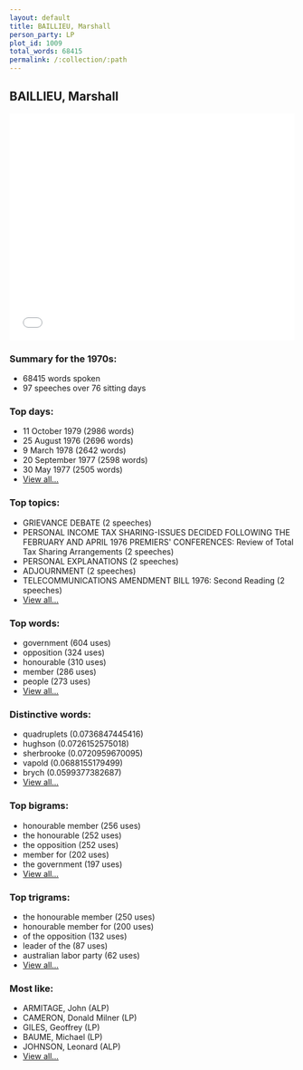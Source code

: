 ```yaml
---
layout: default
title: BAILLIEU, Marshall
person_party: LP
plot_id: 1009
total_words: 68415
permalink: /:collection/:path
---
```


## BAILLIEU, Marshall

<iframe width="100%" height="400" frameborder="0" scrolling="no" src="//plot.ly/~wragge/1009.embed"></iframe>


### Summary for the 1970s:

* 68415 words spoken
* 97 speeches over 76 sitting days


### Top days:

* 11 October 1979 (2986 words)
* 25 August 1976 (2696 words)
* 9 March 1978 (2642 words)
* 20 September 1977 (2598 words)
* 30 May 1977 (2505 words)
* [View all...](days/)


### Top topics:

* GRIEVANCE DEBATE (2 speeches)
* PERSONAL INCOME TAX SHARING-ISSUES DECIDED FOLLOWING THE FEBRUARY AND APRIL 1976 PREMIERS' CONFERENCES: Review of Total Tax Sharing Arrangements (2 speeches)
* PERSONAL EXPLANATIONS (2 speeches)
* ADJOURNMENT (2 speeches)
* TELECOMMUNICATIONS AMENDMENT BILL 1976: Second Reading (2 speeches)
* [View all...](topics/)


### Top words:

* government (604 uses)
* opposition (324 uses)
* honourable (310 uses)
* member (286 uses)
* people (273 uses)
* [View all...](words/)


### Distinctive words:

* quadruplets (0.0736847445416)
* hughson (0.0726152575018)
* sherbrooke (0.0720959670095)
* vapold (0.0688155179499)
* brych (0.0599377382687)
* [View all...](sig_words/)


### Top bigrams:

* honourable member (256 uses)
* the honourable (252 uses)
* the opposition (252 uses)
* member for (202 uses)
* the government (197 uses)
* [View all...](bigrams/)


### Top trigrams:

* the honourable member (250 uses)
* honourable member for (200 uses)
* of the opposition (132 uses)
* leader of the (87 uses)
* australian labor party (62 uses)
* [View all...](trigrams/)


### Most like:

* ARMITAGE, John (ALP)
* CAMERON, Donald Milner (LP)
* GILES, Geoffrey (LP)
* BAUME, Michael (LP)
* JOHNSON, Leonard (ALP)
* [View all...](similarities/)
